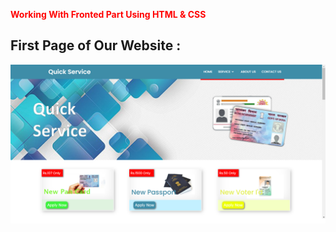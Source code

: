 <span style="color:red">**Working With Fronted Part Using HTML & CSS**</span>               
## First Page of Our Website :
<img src="slide1.png"
     alt="output"
     style="float: left; margin-right: 10px;" />
